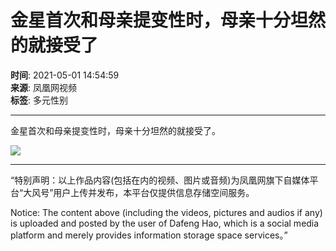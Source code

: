 # 金星首次和母亲提变性时，母亲十分坦然的就接受了

**时间**: 2021-05-01 14:54:59  
**来源**: 凤凰网视频  
**标签**: 多元性别  

---

金星首次和母亲提变性时，母亲十分坦然的就接受了。

![](https://d.ifengimg.com/w72_h40/x0.ifengimg.com/ucms/2021_18/F470DC4BCC4C3B5259EECDBB0FE752D07B584377_size28_w476_h267.jpg)

---

“特别声明：以上作品内容(包括在内的视频、图片或音频)为凤凰网旗下自媒体平台“大风号”用户上传并发布，本平台仅提供信息存储空间服务。

Notice: The content above (including the videos, pictures and audios if any) is uploaded and posted by the user of Dafeng Hao, which is a social media platform and merely provides information storage space services。”
<!-- tcd_original_link https://news.ifeng.com/c/85tGQMcDBB5 -->
